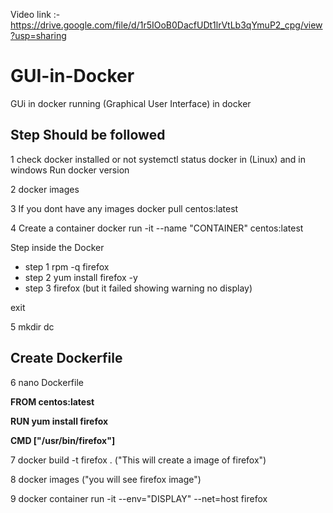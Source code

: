 Video link :-https://drive.google.com/file/d/1r5IOoB0DacfUDt1lrVtLb3qYmuP2_cpg/view?usp=sharing

# GUI-in-Docker
GUi in docker running (Graphical User Interface) in docker 

## Step Should be followed
 1 check docker installed or not systemctl status docker in (Linux) and in windows Run docker version

 2 docker images 

 3 If you dont have any images docker pull centos:latest

 4 Create a container docker run -it --name "CONTAINER" centos:latest
 
 Step inside the Docker 
 - step 1 rpm -q firefox
 - step 2 yum install firefox -y 
 - step 3 firefox (but it failed showing warning no display) 
 
 exit 
 
 5 mkdir dc
 
 ## Create Dockerfile
 
 6 nano Dockerfile
 
 **FROM centos:latest**
 
 **RUN yum install firefox**
 
 **CMD ["/usr/bin/firefox"]**
 
 7 docker build -t firefox . ("This will create a image of firefox")
 
 8 docker images ("you will see firefox image")
 
 9 docker container run -it --env="DISPLAY" --net=host firefox 
